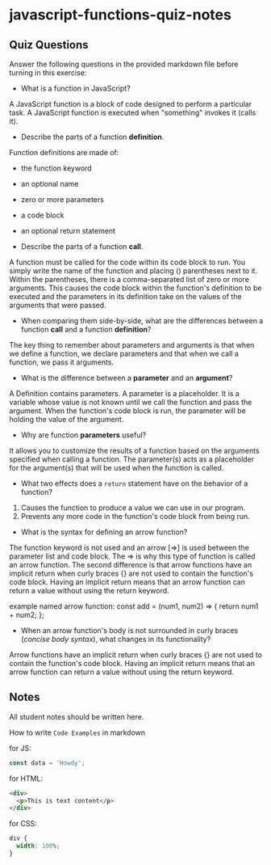 # javascript-functions-quiz-notes

## Quiz Questions

Answer the following questions in the provided markdown file before turning in this exercise:

- What is a function in JavaScript?

A JavaScript function is a block of code designed to perform a particular task. A JavaScript function is executed when "something" invokes it (calls it).

- Describe the parts of a function **definition**.

Function definitions are made of:

- the function keyword
- an optional name
- zero or more parameters
- a code block
- an optional return statement

- Describe the parts of a function **call**.

A function must be called for the code within its code block to run. You simply write the name of the function and placing () parentheses next to it. Within the parentheses, there is a comma-separated list of zero or more arguments. This causes the code block within the function's definition to be executed and the parameters in its definition take on the values of the arguments that were passed.

- When comparing them side-by-side, what are the differences between a function **call** and a function **definition**?

The key thing to remember about parameters and arguments is that when we define a function, we declare parameters and that when we call a function, we pass it arguments.

- What is the difference between a **parameter** and an **argument**?

A Definition contains parameters. A parameter is a placeholder. It is a variable whose value is not known until we call the function and pass the argument. When the function's code block is run, the parameter will be holding the value of the argument.

- Why are function **parameters** useful?

It allows you to customize the results of a function based on the arguments specified when calling a function. The parameter(s) acts as a placeholder for the argument(s) that will be used when the function is called.

- What two effects does a `return` statement have on the behavior of a function?

1. Causes the function to produce a value we can use in our program.
2. Prevents any more code in the function's code block from being run.

- What is the syntax for defining an arrow function?

The function keyword is not used and an arrow [=>] is used between the parameter list and code block. The => is why this type of function is called an arrow function. The second difference is that arrow functions have an implicit return when curly braces {} are not used to contain the function's code block. Having an implicit return means that an arrow function can return a value without using the return keyword.

example named arrow function:
const add = (num1, num2) => {
return num1 + num2;
};

- When an arrow function's body is not surrounded in curly braces (_concise body syntax_), what changes in its functionality?

Arrow functions have an implicit return when curly braces {} are not used to contain the function's code block. Having an implicit return means that an arrow function can return a value without using the return keyword.

## Notes

All student notes should be written here.

How to write `Code Examples` in markdown

for JS:

```javascript
const data = 'Howdy';
```

for HTML:

```html
<div>
  <p>This is text content</p>
</div>
```

for CSS:

```css
div {
  width: 100%;
}
```
